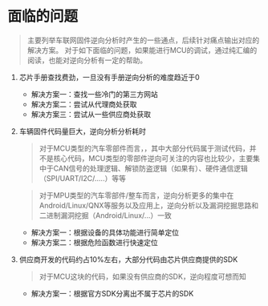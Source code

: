 # 面临的问题

> 主要列举车联网固件逆向分析时产生的一些通点，后续针对痛点输出对应的解决方案。
对于如下面临的问题，如果能进行MCU的调试，通过纯汇编的阅读，也能对逆向分析有一定的帮助。
> 

1. 芯片手册查找费劲，一旦没有手册逆向分析的难度趋近于0
    - 解决方案一：查找一些冷门的第三方网站
    - 解决方案二：尝试从代理商处获取
    - 解决方案三：尝试从一些供应商处获取
    
2. 车辆固件代码量巨大，逆向分析分析耗时
    
    > 对于MCU类型的汽车零部件而言，，其中大部分代码属于测试代码，并不是核心代码，MCU类型的零部件逆向可关注的内容也比较少，主要集中于CAN信号的处理逻辑、解锁防盗逻辑（如果有）、硬件通信逻辑（SPI/UART/I2C/…..）等等
    
    > 对于MPU类型的汽车零部件/整车而言，逆向分析更多的集中在Android/Linux/QNX等服务以及应用上，逆向分析以及漏洞挖掘思路和二进制漏洞挖掘（Android/Linux/…）一致
     
    - 解决方案一：根据设备的具体功能进行简单定位
    - 解决方案二：根据危险函数进行快速定位
    
3. 供应商开发的代码约占10%左右，大部分代码由芯片供应商提供的SDK
    
    > 对于MCU这块的代码，如果没有供应商的SDK，逆向程度可想而知
    > 
    - 解决方案一：根据官方SDK分离出不属于芯片的SDK

